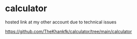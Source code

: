 # calculator

hosted link at my other account due to technical issues 

https://github.com/TheKhankfk/calculator/tree/main/calculator
